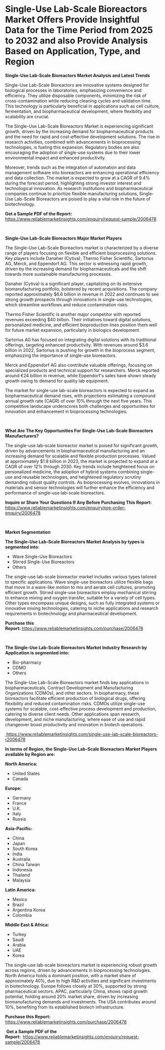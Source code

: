 <p><h1>Single-Use Lab-Scale Bioreactors Market Offers Provide Insightful Data for the Time Period from 2025 to 2032 and also Provide Analysis Based on Application, Type, and Region</h1></p><p><strong>Single-Use Lab-Scale Bioreactors Market Analysis and Latest Trends</strong></p>
<p><p>Single-Use Lab-Scale Bioreactors are innovative systems designed for biological processes in laboratories, emphasizing convenience and efficiency. They utilize disposable components, minimizing the risk of cross-contamination while reducing cleaning cycles and validation time. This technology is particularly beneficial in applications such as cell culture, fermentation, and biopharmaceutical development, where flexibility and scalability are crucial.</p><p>The Single-Use Lab-Scale Bioreactors Market is experiencing significant growth, driven by the increasing demand for biopharmaceutical products and the need for rapid and cost-effective development solutions. The rise in research activities, combined with advancements in bioprocessing technologies, is fueling this expansion. Regulatory bodies are also encouraging the adoption of single-use systems due to their lower environmental impact and enhanced productivity.</p><p>Moreover, trends such as the integration of automation and data management software into bioreactors are enhancing operational efficiency and data collection. The market is expected to grow at a CAGR of 9.4% during the forecast period, highlighting strong investor interest and technological innovation. As research institutions and biopharmaceutical companies continue to prioritize flexible manufacturing solutions, Single-Use Lab-Scale Bioreactors are poised to play a vital role in the future of biotechnology.</p></p>
<p><strong>Get a Sample PDF of the Report:&nbsp;</strong> <a href="https://www.reliablemarketinsights.com/enquiry/request-sample/2006478?utm_campaign=3004&utm_medium=2&utm_source=Github&utm_content=ia&utm_term=16042025&utm_id=single-use-lab-scale-bioreactors">https://www.reliablemarketinsights.com/enquiry/request-sample/2006478</a></p>
<p>&nbsp;</p>
<p><strong>Single-Use Lab-Scale Bioreactors Major Market Players</strong></p>
<p><p>The Single-Use Lab-Scale Bioreactors market is characterized by a diverse range of players focusing on flexible and efficient bioprocessing solutions. Key players include Danaher (Cytiva), Thermo Fisher Scientific, Sartorius AG, Merck, and Eppendorf AG. This sector is witnessing rapid growth, driven by the increasing demand for biopharmaceuticals and the shift towards more sustainable manufacturing processes.</p><p>Danaher (Cytiva) is a significant player, capitalizing on its extensive biomanufacturing portfolio, bolstered by recent acquisitions. The company reported approximately $6.6 billion in revenue in 2022 and continues to see strong growth prospects through innovations in single-use technologies, which streamline workflows and reduce contamination risks.</p><p>Thermo Fisher Scientific is another major competitor with reported revenues exceeding $40 billion. Their initiatives toward digital solutions, personalized medicine, and efficient bioproduction lines position them well for future market expansion, particularly in biologics development.</p><p>Sartorius AG has focused on integrating digital solutions with its traditional offerings, targeting enhanced productivity. With revenues around $3.6 billion in 2022, Sartorius is pushing for growth in the bioprocess segment, emphasizing the importance of single-use bioreactors.</p><p>Merck and Eppendorf AG also contribute valuable offerings, focusing on specialized products and technical support for researchers. Merck reported around €24 billion in revenue, while Eppendorf's sales have shown steady growth owing to demand for quality lab equipment.</p><p>The market for single-use lab-scale bioreactors is expected to expand as biopharmaceutical demand rises, with projections estimating a compound annual growth rate (CAGR) of over 10% through the next five years. This competitive landscape underscores both challenges and opportunities for innovation and enhancement in bioprocessing technologies.</p></p>
<p>&nbsp;</p>
<p><strong>What Are The Key Opportunities For Single-Use Lab-Scale Bioreactors Manufacturers?</strong></p>
<p><p>The single-use lab-scale bioreactor market is poised for significant growth, driven by advancements in biopharmaceutical manufacturing and an increasing demand for scalable and flexible production processes. Valued at approximately $1.8 billion in 2023, the market is projected to expand at a CAGR of over 12% through 2030. Key trends include heightened focus on personalized medicine, the adoption of hybrid systems combining single-use and reusable technologies, and heightened regulatory scrutiny demanding robust quality controls. As bioprocessing evolves, innovations in materials and sensor technologies will further enhance the efficiency and performance of single-use lab-scale bioreactors.</p></p>
<p><strong>Inquire or Share Your Questions If Any Before Purchasing This Report:</strong> <a href="https://www.reliablemarketinsights.com/enquiry/pre-order-enquiry/2006478?utm_campaign=3004&utm_medium=2&utm_source=Github&utm_content=ia&utm_term=16042025&utm_id=single-use-lab-scale-bioreactors">https://www.reliablemarketinsights.com/enquiry/pre-order-enquiry/2006478</a></p>
<p>&nbsp;</p>
<p><strong>Market Segmentation</strong></p>
<p><strong>The Single-Use Lab-Scale Bioreactors Market Analysis by types is segmented into:</strong></p>
<p><ul><li>Wave Single-Use Bioreactors</li><li>Stirred Single-Use Bioreactors</li><li>Others</li></ul></p>
<p><p>The single-use lab-scale bioreactor market includes various types tailored to specific applications. Wave single-use bioreactors utilize flexible bags that move in a wave-like motion to mix and aerate cell cultures, promoting efficient growth. Stirred single-use bioreactors employ mechanical stirring to enhance mixing and oxygen transfer, suitable for a variety of cell types. Other types encompass unique designs, such as fully integrated systems or innovative mixing technologies, catering to niche applications and research requirements in biotechnology and pharmaceutical development.</p></p>
<p><strong>Purchase this Report:&nbsp;</strong><a href="https://www.reliablemarketinsights.com/purchase/2006478?utm_campaign=3004&utm_medium=2&utm_source=Github&utm_content=ia&utm_term=16042025&utm_id=single-use-lab-scale-bioreactors">https://www.reliablemarketinsights.com/purchase/2006478</a></p>
<p>&nbsp;</p>
<p><strong>The Single-Use Lab-Scale Bioreactors Market Industry Research by Application is segmented into:</strong></p>
<p><ul><li>Bio-pharmacy</li><li>CDMO</li><li>Others</li></ul></p>
<p><p>The Single-Use Lab-Scale Bioreactors market finds key applications in biopharmaceuticals, Contract Development and Manufacturing Organizations (CDMOs), and other sectors. In biopharmacy, these bioreactors facilitate efficient production of biological drugs, offering flexibility and reduced contamination risks. CDMOs utilize single-use systems for scalable, cost-effective process development and production, catering to diverse client needs. Other applications span research, development, and niche manufacturing, where ease of use and rapid changeover boost productivity and innovation in biotech operations.</p></p>
<p><a href="https://www.reliablemarketinsights.com/single-use-lab-scale-bioreactors-r2006478?utm_campaign=3004&utm_medium=2&utm_source=Github&utm_content=ia&utm_term=16042025&utm_id=single-use-lab-scale-bioreactors">&nbsp;https://www.reliablemarketinsights.com/single-use-lab-scale-bioreactors-r2006478</a></p>
<p><strong>In terms of Region, the Single-Use Lab-Scale Bioreactors Market Players available by Region are:</strong></p>
<p>
    <p> <strong> North America: </strong>
        <ul>
            <li>United States</li>
            <li>Canada</li>
        </ul>
        </p> 
    <p> <strong> Europe: </strong>
        <ul>
            <li>Germany</li>
            <li>France</li>
            <li>U.K.</li>
            <li>Italy</li>
            <li>Russia</li>
        </ul>
        </p> 
    <p> <strong> Asia-Pacific: </strong>
        <ul>
            <li>China</li>
            <li>Japan</li>
            <li>South Korea</li>
            <li>India</li>
            <li>Australia</li>
            <li>China Taiwan</li>
            <li>Indonesia</li>
            <li>Thailand</li>
            <li>Malaysia</li>
        </ul>
        </p> 
    <p> <strong> Latin America: </strong>
        <ul>
            <li>Mexico</li>
            <li>Brazil</li>
            <li>Argentina Korea</li>
            <li>Colombia</li>
        </ul>
        </p> 
    <p> <strong> Middle East & Africa: </strong>
        <ul>
            <li>Turkey</li>
            <li>Saudi</li>
            <li>Arabia</li>
            <li>UAE</li>
            <li>Korea</li>
        </ul>
    </p>
    </p>
<p><p>The single-use lab-scale bioreactors market is experiencing robust growth across regions, driven by advancements in bioprocessing technologies. North America holds a dominant position, with a market share of approximately 40%, due to high R&D activities and significant investments in biotechnology. Europe follows closely at 30%, supported by strong pharmaceutical sectors. APAC, particularly China, shows rapid growth potential, holding around 20% market share, driven by increasing biomanufacturing demands and investments. The USA contributes around 10%, benefiting from its established biotech infrastructure.</p></p>
<p><strong>Purchase this Report: </strong><a href="https://www.reliablemarketinsights.com/purchase/2006478?utm_campaign=3004&utm_medium=2&utm_source=Github&utm_content=ia&utm_term=16042025&utm_id=single-use-lab-scale-bioreactors">https://www.reliablemarketinsights.com/purchase/2006478</a></p>
<p>&nbsp;<strong>Get a Sample PDF of the Report:&nbsp;&nbsp;</strong><a href="https://www.reliablemarketinsights.com/enquiry/request-sample/2006478?utm_campaign=3004&utm_medium=2&utm_source=Github&utm_content=ia&utm_term=16042025&utm_id=single-use-lab-scale-bioreactors">https://www.reliablemarketinsights.com/enquiry/request-sample/2006478</a></p>
<p><strong></strong></p>
<p><p></p><p></p><p></p></p>
